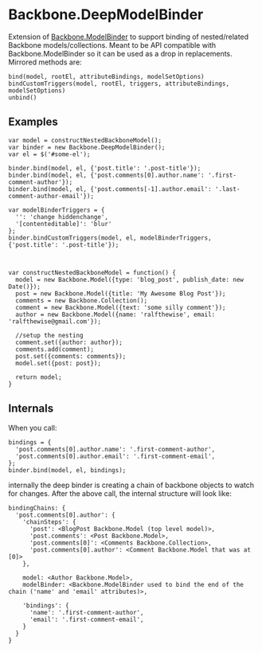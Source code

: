Backbone.DeepModelBinder
========================

Extension of [Backbone.ModelBinder](https://github.com/theironcook/Backbone.ModelBinder) to support binding of
nested/related Backbone models/collections.  Meant to be API compatible with Backbone.ModelBinder so it can be
used as a drop in replacements.  Mirrored methods are:

    bind(model, rootEl, attributeBindings, modelSetOptions)
    bindCustomTriggers(model, rootEl, triggers, attributeBindings, modelSetOptions)
    unbind()
    

Examples
--------

    var model = constructNestedBackboneModel();
    var binder = new Backbone.DeepModelBinder();
    var el = $('#some-el');

    binder.bind(model, el, {'post.title': '.post-title'});
    binder.bind(model, el, {'post.comments[0].author.name': '.first-comment-author'});
    binder.bind(model, el, {'post.comments[-1].author.email': '.last-comment-author-email'});

    var modelBinderTriggers = {
      '': 'change hiddenchange',
      '[contenteditable]': 'blur'
    };
    binder.bindCustomTriggers(model, el, modelBinderTriggers, {'post.title': '.post-title'});

    
    
    var constructNestedBackboneModel = function() {
      model = new Backbone.Model({type: 'blog_post', publish_date: new Date()});
      post = new Backbone.Model({title: 'My Awesome Blog Post'});
      comments = new Backbone.Collection();
      comment = new Backbone.Model({text: 'some silly comment'});
      author = new Backbone.Model({name: 'ralfthewise', email: 'ralfthewise@gmail.com'});
    
      //setup the nesting
      comment.set({author: author});
      comments.add(comment);
      post.set({comments: comments});
      model.set({post: post});
    
      return model;
    }
    
Internals
---------
When you call:

    bindings = {
      'post.comments[0].author.name': '.first-comment-author',
      'post.comments[0].author.email': '.first-comment-email',
    };
    binder.bind(model, el, bindings);

internally the deep binder is creating a chain of backbone objects to watch for changes.
After the above call, the internal structure will look like:

    bindingChains: {
      'post.comments[0].author': {
        'chainSteps': {
          'post': <BlogPost Backbone.Model (top level model)>,
          'post.comments': <Post Backbone.Model>,
          'post.comments[0]': <Comments Backbone.Collection>,
          'post.comments[0].author': <Comment Backbone.Model that was at [0]>
        },
        
        model: <Author Backbone.Model>,
        modelBinder: <Backbone.ModelBinder used to bind the end of the chain ('name' and 'email' attributes)>,

        'bindings': {
          'name': '.first-comment-author',
          'email': '.first-comment-email',
        }
      }
    }
